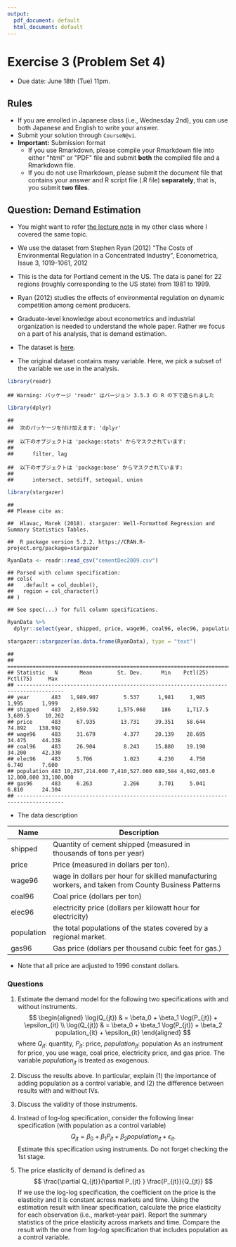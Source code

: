 ```yaml
---
output:
  pdf_document: default
  html_document: default
---
```


# Exercise 3 (Problem Set 4)

* Due date: June 18th (Tue) 11pm.

## Rules

- If you are enrolled in Japanese class (i.e., Wednesday 2nd), you can use both Japanese and English to write your answer. 
- Submit your solution through `CourseN@vi`.
- **Important:** Submission format
  - If you use Rmarkdown, please compile your Rmarkdown file into either "html" or "PDF" file and submit **both** the compiled file and a Rmarkdown file. 
  - If you do not use Rmarkdown, please submit the document file that contains your answer and R script file (.R file) **separately**, that is, you submit **two files**.


## Question: Demand Estimation

- You might want to refer [the lecture note](IV_Examples_190524.pdf) in my other class where I covered the same topic. 
- We use the dataset from Stephen Ryan (2012) "The Costs of Environmental Regulation in a Concentrated Industry", Econometrica, Issue 3, 1019-1061, 2012
- This is the data for Portland cement in the US. The data is panel for 22 regions (roughly corresponding to the US state) from 1981 to 1999.
- Ryan (2012) studies the effects of environmental regulation on dynamic competition among cement producers.
- Graduate-level knowledge about econometrics and industrial organization is needed to understand the whole paper. Rather we focus on a part of his analysis, that is demand estimation.

- The dataset is [here](cementDec2009.csv).
- The original dataset contains many variable. Here, we pick a subset of the variable we use in the analysis. 


```r
library(readr)
```

```
## Warning: パッケージ 'readr' はバージョン 3.5.3 の R の下で造られました
```

```r
library(dplyr)
```

```
## 
##  次のパッケージを付け加えます: 'dplyr'
```

```
##  以下のオブジェクトは 'package:stats' からマスクされています: 
## 
##      filter, lag
```

```
##  以下のオブジェクトは 'package:base' からマスクされています: 
## 
##      intersect, setdiff, setequal, union
```

```r
library(stargazer)
```

```
## 
## Please cite as:
```

```
##  Hlavac, Marek (2018). stargazer: Well-Formatted Regression and Summary Statistics Tables.
```

```
##  R package version 5.2.2. https://CRAN.R-project.org/package=stargazer
```

```r
RyanData <- readr::read_csv("cementDec2009.csv")
```

```
## Parsed with column specification:
## cols(
##   .default = col_double(),
##   region = col_character()
## )
```

```
## See spec(...) for full column specifications.
```

```r
RyanData %>% 
  dplyr::select(year, shipped, price, wage96, coal96, elec96, population, gas96) -> RyanData

stargazer::stargazer(as.data.frame(RyanData), type = "text")
```

```
## 
## =====================================================================================
## Statistic   N       Mean        St. Dev.      Min    Pctl(25)    Pctl(75)     Max    
## -------------------------------------------------------------------------------------
## year       483   1,989.907        5.537      1,981     1,985      1,995      1,999   
## shipped    483   2,850.592      1,575.068     186     1,717.5    3,689.5     10,262  
## price      483     67.935        13.731     39.351    58.644      74.892    138.992  
## wage96     483     31.679         4.377     20.139    28.695      34.475     44.338  
## coal96     483     26.904         8.243     15.880    19.190      34.200     42.330  
## elec96     483     5.706          1.023      4.230     4.750      6.740      7.600   
## population 483 10,297,214.000 7,410,527.000 689,584 4,692,603.0 12,000,000 33,100,000
## gas96      483     6.263          2.266      3.701     5.041      6.810      24.304  
## -------------------------------------------------------------------------------------
```
- The data description

| Name | Description|
|---|-------------------------------------------------------------------|
| shipped | Quantity of cement shipped (measured in thousands of tons per year) |
| price | Price (measured in dollars per ton).   |
| wage96 | wage in dollars per hour for skilled manufacturing workers, and taken from County Business Patterns|
| coal96 | Coal price (dollars per ton)  |
| elec96 | electricity price (dollars per kilowatt hour for electricity) |
| population |  the total populations of the states covered by a regional market. |
| gas96 | Gas price (dollars per thousand cubic feet for gas.) | 

- Note that all price are adjusted to 1996 constant dollars.

### Questions

1. Estimate the demand model for the following two specifications with and without instruments.
$$
\begin{aligned}
\log(Q_{jt}) & = \beta_0 + \beta_1 \log(P_{jt}) + \epsilon_{it} \\ 
\log(Q_{jt}) & = \beta_0 + \beta_1 \log(P_{jt}) + \beta_2 population_{it} + \epsilon_{it} 
\end{aligned}
$$
where $Q_{jt}$: quantity, $P_{jt}$: price, $population_{jt}$: population
As an instrument for price, you use wage, coal price, electricity price, and gas price. The variable $population_{jt}$ is treated as exogenous.

2. Discuss the results above. In particular, explain (1) the importance of adding population as a control variable, and (2) the difference between results with and without IVs. 

2. Discuss the validity of those instruments. 

3. Instead of log-log specification, consider the following linear specification (with population as a control variable)
$$
Q_{jt}  = \beta_0 + \beta_1 P_{jt} + \beta_2 population_{it} + \epsilon_{it}. 
$$
Estimate this specification using instruments. Do not forget checking the 1st stage. 

4. The price elasticity of demand is defined as 
$$
\frac{\partial Q_{jt}}{\partial P_{jt} } \frac{P_{jt}}{Q_{jt}} 
$$
If we use the log-log specification, the coefficient on the price is the elasticity and it is constant across markets and time. Using the estimation result with linear specification, calculate the price elasticity for each observation (i.e., market-year pair). Report the summary statistics of the price elasticity across markets and time. Compare the result with the one from log-log specification that includes population as a control variable.
